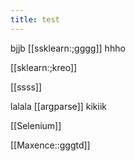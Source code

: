 ```yaml
---
title: test
---
```




bjjb [[ssklearn:;gggg]] hhho

[[sklearn:;kreo]]

[[ssss]]

lalala [[argparse]] kikiik

[[Selenium]]

[[Maxence::gggtd]]